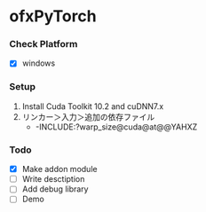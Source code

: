# ofxPyTorch

### Check Platform

* [x] windows

### Setup

1. Install Cuda Toolkit 10.2 and cuDNN7.x
2. リンカー＞入力＞追加の依存ファイル
   * -INCLUDE:?warp_size@cuda@at@@YAHXZ
   
### Todo

* [x] Make addon module
* [ ] Write desctiption
* [ ] Add debug library
* [ ] Demo
